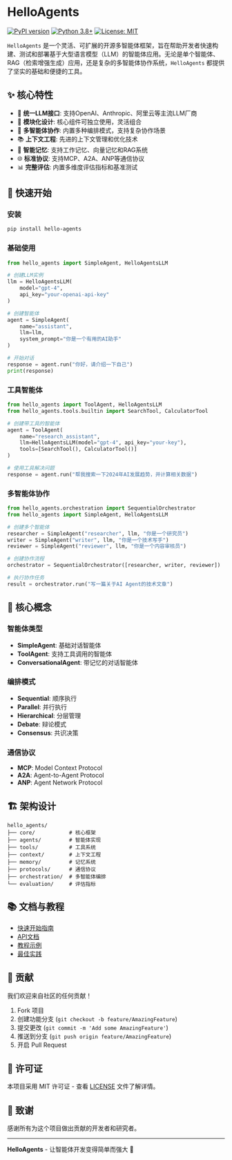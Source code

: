# HelloAgents

[![PyPI version](https://badge.fury.io/py/hello-agents.svg)](https://badge.fury.io/py/hello-agents)
[![Python 3.8+](https://img.shields.io/badge/python-3.8+-blue.svg)](https://www.python.org/downloads/)
[![License: MIT](https://img.shields.io/badge/License-MIT-yellow.svg)](https://opensource.org/licenses/MIT)

`HelloAgents` 是一个灵活、可扩展的开源多智能体框架，旨在帮助开发者快速构建、测试和部署基于大型语言模型（LLM）的智能体应用。无论是单个智能体、RAG（检索增强生成）应用，还是复杂的多智能体协作系统，`HelloAgents` 都提供了坚实的基础和便捷的工具。

## ✨ 核心特性

- 🧠 **统一LLM接口**: 支持OpenAI、Anthropic、阿里云等主流LLM厂商
- 🔧 **模块化设计**: 核心组件可独立使用，灵活组合
- 🤝 **多智能体协作**: 内置多种编排模式，支持复杂协作场景
- 📚 **上下文工程**: 先进的上下文管理和优化技术
- 🧠 **智能记忆**: 支持工作记忆、向量记忆和RAG系统
- 🌐 **标准协议**: 支持MCP、A2A、ANP等通信协议
- 📊 **完整评估**: 内置多维度评估指标和基准测试

## 🚀 快速开始

### 安装

```bash
pip install hello-agents
```

### 基础使用

```python
from hello_agents import SimpleAgent, HelloAgentsLLM

# 创建LLM实例
llm = HelloAgentsLLM(
    model="gpt-4",
    api_key="your-openai-api-key"
)

# 创建智能体
agent = SimpleAgent(
    name="assistant",
    llm=llm,
    system_prompt="你是一个有用的AI助手"
)

# 开始对话
response = agent.run("你好，请介绍一下自己")
print(response)
```

### 工具智能体

```python
from hello_agents import ToolAgent, HelloAgentsLLM
from hello_agents.tools.builtin import SearchTool, CalculatorTool

# 创建带工具的智能体
agent = ToolAgent(
    name="research_assistant",
    llm=HelloAgentsLLM(model="gpt-4", api_key="your-key"),
    tools=[SearchTool(), CalculatorTool()]
)

# 使用工具解决问题
response = agent.run("帮我搜索一下2024年AI发展趋势，并计算相关数据")
```

### 多智能体协作

```python
from hello_agents.orchestration import SequentialOrchestrator
from hello_agents import SimpleAgent, HelloAgentsLLM

# 创建多个智能体
researcher = SimpleAgent("researcher", llm, "你是一个研究员")
writer = SimpleAgent("writer", llm, "你是一个技术写手")
reviewer = SimpleAgent("reviewer", llm, "你是一个内容审核员")

# 创建协作流程
orchestrator = SequentialOrchestrator([researcher, writer, reviewer])

# 执行协作任务
result = orchestrator.run("写一篇关于AI Agent的技术文章")
```

## 📖 核心概念

### 智能体类型

- **SimpleAgent**: 基础对话智能体
- **ToolAgent**: 支持工具调用的智能体
- **ConversationalAgent**: 带记忆的对话智能体

### 编排模式

- **Sequential**: 顺序执行
- **Parallel**: 并行执行
- **Hierarchical**: 分层管理
- **Debate**: 辩论模式
- **Consensus**: 共识决策

### 通信协议

- **MCP**: Model Context Protocol
- **A2A**: Agent-to-Agent Protocol
- **ANP**: Agent Network Protocol

## 🏗️ 架构设计

```
hello_agents/
├── core/           # 核心框架
├── agents/         # 智能体实现
├── tools/          # 工具系统
├── context/        # 上下文工程
├── memory/         # 记忆系统
├── protocols/      # 通信协议
├── orchestration/  # 多智能体编排
└── evaluation/     # 评估指标
```

## 📚 文档与教程

- [快速开始指南](./docs/quickstart.md)
- [API文档](./docs/api/)
- [教程示例](./examples/)
- [最佳实践](./docs/best_practices.md)

## 🤝 贡献

我们欢迎来自社区的任何贡献！

1. Fork 项目
2. 创建功能分支 (`git checkout -b feature/AmazingFeature`)
3. 提交更改 (`git commit -m 'Add some AmazingFeature'`)
4. 推送到分支 (`git push origin feature/AmazingFeature`)
5. 开启 Pull Request

## 📄 许可证

本项目采用 MIT 许可证 - 查看 [LICENSE](LICENSE) 文件了解详情。

## 🙏 致谢

感谢所有为这个项目做出贡献的开发者和研究者。

---

**HelloAgents** - 让智能体开发变得简单而强大 🚀

